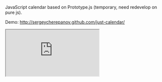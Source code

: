 JavaScript calendar based on Prototype.js (temporary, need redevelop on pure js).

Demo: http://sergeycherepanov.github.com/just-calendar/
<iframe src="http://sergeycherepanov.github.com/just-calendar"></iframe>
